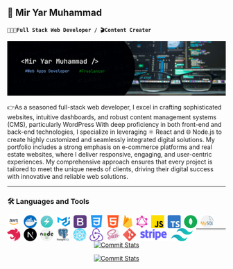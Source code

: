 ## 🤖 Mir Yar Muhammad

**`🧑🏻‍💻Full Stack Web Developer / 🎬Content Creater`**

![My_Info](./imgs/github_devBaanner.png)

👉As a seasoned full-stack web developer, I excel in crafting sophisticated websites, intuitive dashboards, and robust content management systems (CMS), particularly WordPress With deep proficiency in both front-end and back-end technologies, I specialize in leveraging ⚛️ React and 🌐 Node.js to create highly customized and seamlessly integrated digital solutions. My portfolio includes a strong emphasis on e-commerce platforms and real estate websites, where I deliver responsive, engaging, and user-centric experiences. My comprehensive approach ensures that every project is tailored to meet the unique needs of clients, driving their digital success with innovative and reliable web solutions.

---

### 🛠️ Languages and Tools

<img align="left" src="./imgs/skills/AWS.png" alt="AWS Cloud Logo" height="30" style="padding-right: 8px">
<img align="left" src="./imgs/skills/docker.png" alt="Docker Logo" height="30" style="padding-right: 8px">
<img align="left" src="./imgs/skills/chakra ui.png" alt="Chackra UI Logo" height="30" style="padding-right: 8px">
<img align="left" src="./imgs/skills/mui.png" alt=" Logo" height="30" style="padding-right: 8px">
<img align="left" src="./imgs/skills/bootstrap.png" alt="Bootstrap Logo" height="30" style="padding-right: 8px">
<img align="left" src="./imgs/skills/css-3.png" alt="CSS Logo" height="30" style="padding-right: 8px">
<img align="left" src="./imgs/skills/html.png" alt="HTML Logo" height="30" style="padding-right: 8px">
<img align="left" src="./imgs/skills/firebase.png" alt=" Logo" height="30" style="padding-right: 8px">
<img align="left" src="./imgs/skills/graphql.png" alt=" Logo" height="30" style="padding-right: 8px">
<img align="left" src="./imgs/skills/js.png" alt=" Logo" height="30" style="padding-right: 8px">
<img align="left" src="./imgs/skills/typescript.png" alt=" Logo" height="30" style="padding-right: 8px">
<img align="left" src="./imgs/skills/mongodb.png" alt=" Logo" height="30" style="padding-right: 8px">
<img align="left" src="./imgs/skills/mysql.png" alt=" Logo" height="30" style="padding-right: 8px">
<img align="left" src="./imgs/skills/Nest.js.png" alt=" Logo" height="30" style="padding-right: 8px">
<img align="left" src="./imgs/skills/next.png" alt=" Logo" height="30" style="padding-right: 8px">
<img align="left" src="./imgs/skills/nodejs.png" alt=" Logo" height="30" style="padding-right: 8px">
<img align="left" src="./imgs/skills/postgresql.png" alt=" Logo" height="30" style="padding-right: 8px">
<img align="left" src="./imgs/skills/react.png" alt=" Logo" height="30" style="padding-right: 8px">
<img align="left" src="./imgs/skills/redux.png" alt=" Logo" height="30" style="padding-right: 8px">
<img align="left" src="./imgs/skills/sass.png" alt=" Logo" height="30" style="padding-right: 8px">
<img align="left" src="./imgs/skills/social.png" alt=" Logo" height="30" style="padding-right: 8px">
<img align="left" src="./imgs/skills/stripe.png" alt=" Logo" height="30" style="padding-right: 8px">
<img align="left" src="./imgs/skills/tailwind-css.png" alt=" Logo" height="30" style="padding-right: 8px">

<br/>

---

<div align="center">

[![Commit Stats](https://github-readme-activity-graph.vercel.app/graph?username=Yarmuhammadtalpur&theme=github&days=14)](https://github.com/Yarmuhammadtalpur#gh-light-mode-only)

[![Commit Stats](https://github-readme-activity-graph.vercel.app/graph?username=Yarmuhammadtalpur&theme=react-dark&days=14)](https://github.com/Yarmuhammadtalpur#gh-dark-mode-only)

## </div>
